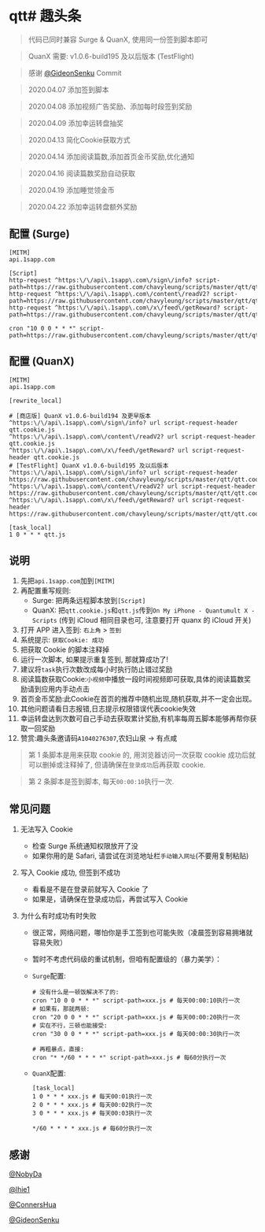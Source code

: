 # qtt# 趣头条

> 代码已同时兼容 Surge & QuanX, 使用同一份签到脚本即可

> QuanX 需要: v1.0.6-build195 及以后版本 (TestFlight)

> 感谢 [@GideonSenku](https://github.com/GideonSenku) Commit

> 2020.04.07 添加签到脚本

> 2020.04.08 添加视频广告奖励、添加每时段签到奖励

> 2020.04.09 添加幸运转盘抽奖

> 2020.04.13 简化Cookie获取方式

> 2020.04.14 添加阅读篇数,添加首页金币奖励,优化通知

> 2020.04.16 阅读篇数奖励自动获取

> 2020.04.19 添加睡觉领金币

> 2020.04.22 添加幸运转盘额外奖励
## 配置 (Surge)

```properties
[MITM]
api.1sapp.com

[Script]
http-request ^https:\/\/api\.1sapp\.com\/sign\/info? script-path=https://raw.githubusercontent.com/chavyleung/scripts/master/qtt/qtt.cookie.js
http-request ^https:\/\/api\.1sapp\.com\/content\/readV2? script-path=https://raw.githubusercontent.com/chavyleung/scripts/master/qtt/qtt.cookie.js
http-request ^https:\/\/api\.1sapp\.com\/x\/feed\/getReward? script-path=https://raw.githubusercontent.com/chavyleung/scripts/master/qtt/qtt.cookie.js

cron "10 0 0 * * *" script-path=https://raw.githubusercontent.com/chavyleung/scripts/master/qtt/qtt.js
```

## 配置 (QuanX)

```properties
[MITM]
api.1sapp.com

[rewrite_local]

# [商店版] QuanX v1.0.6-build194 及更早版本
^https:\/\/api\.1sapp\.com\/sign\/info? url script-request-header qtt.cookie.js
^https:\/\/api\.1sapp\.com\/content\/readV2? url script-request-header qtt.cookie.js
^https:\/\/api\.1sapp\.com\/x\/feed\/getReward? url script-request-header qtt.cookie.js
# [TestFlight] QuanX v1.0.6-build195 及以后版本
^https:\/\/api\.1sapp\.com\/sign\/info? url script-request-header https://raw.githubusercontent.com/chavyleung/scripts/master/qtt/qtt.cookie.js
^https:\/\/api\.1sapp\.com\/content\/readV2? url script-request-header https://raw.githubusercontent.com/chavyleung/scripts/master/qtt/qtt.cookie.js
^https:\/\/api\.1sapp\.com\/x\/feed\/getReward? url script-request-header https://raw.githubusercontent.com/chavyleung/scripts/master/qtt/qtt.cookie.js

[task_local]
1 0 * * * qtt.js
```

## 说明

1. 先把`api.1sapp.com`加到`[MITM]`
2. 再配置重写规则:
   - Surge: 把两条远程脚本放到`[Script]`
   - QuanX: 把`qtt.cookie.js`和`qtt.js`传到`On My iPhone - Quantumult X - Scripts` (传到 iCloud 相同目录也可, 注意要打开 quanx 的 iCloud 开关)
3. 打开 APP 进入签到:  `右上角` > `签到`
4. 系统提示: `获取Cookie: 成功`
5. 把获取 Cookie 的脚本注释掉
6. 运行一次脚本, 如果提示重复签到, 那就算成功了!
7. 建议将`task`执行次数改成每小时执行防止错过奖励
8. 阅读篇数获取Cookie:`小视频`中播放一段时间视频即可获取,具体的阅读篇数奖励请到应用内手动点击
9. 首页金币奖励:此Cookie在首页的推荐中随机出现,随机获取,并不一定会出现。
10. 其他问题请看日志报错,日志提示权限错误代表cookie失效
11. 幸运转盘达到次数可自己手动去获取累计奖励,有机率每周五脚本能够再帮你获取一回奖励
12. 赞赏:趣头条邀请码`A1040276307`,农妇山泉 -> 有点咸
> 第 1 条脚本是用来获取 cookie 的, 用浏览器访问一次获取 cookie 成功后就可以删掉或注释掉了, 但请确保在`登录成功`后再获取 cookie.

> 第 2 条脚本是签到脚本, 每天`00:00:10`执行一次.

## 常见问题

1. 无法写入 Cookie

   - 检查 Surge 系统通知权限放开了没
   - 如果你用的是 Safari, 请尝试在浏览地址栏`手动输入网址`(不要用复制粘贴)

2. 写入 Cookie 成功, 但签到不成功

   - 看看是不是在登录前就写入 Cookie 了
   - 如果是，请确保在登录成功后，再尝试写入 Cookie

3. 为什么有时成功有时失败

   - 很正常，网络问题，哪怕你是手工签到也可能失败（凌晨签到容易拥堵就容易失败）
   - 暂时不考虑代码级的重试机制，但咱有配置级的（暴力美学）：

   - `Surge`配置:

     ```properties
     # 没有什么是一顿饭解决不了的:
     cron "10 0 0 * * *" script-path=xxx.js # 每天00:00:10执行一次
     # 如果有，那就两顿:
     cron "20 0 0 * * *" script-path=xxx.js # 每天00:00:20执行一次
     # 实在不行，三顿也能接受:
     cron "30 0 0 * * *" script-path=xxx.js # 每天00:00:30执行一次

     # 再粗暴点，直接:
     cron "* */60 * * * *" script-path=xxx.js # 每60分执行一次
     ```

   - `QuanX`配置:

     ```properties
     [task_local]
     1 0 * * * xxx.js # 每天00:01执行一次
     2 0 * * * xxx.js # 每天00:02执行一次
     3 0 * * * xxx.js # 每天00:03执行一次

     */60 * * * * xxx.js # 每60分执行一次
     ```

## 感谢

[@NobyDa](https://github.com/NobyDa)

[@lhie1](https://github.com/lhie1)

[@ConnersHua](https://github.com/ConnersHua)

[@GideonSenku](https://github.com/GideonSenku)
